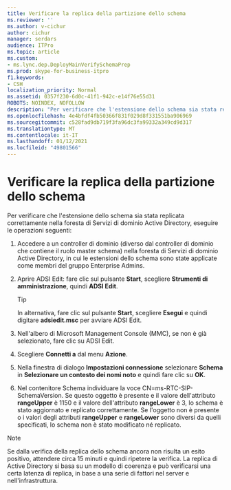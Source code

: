 ```yaml
---
title: Verificare la replica della partizione dello schema
ms.reviewer: ''
ms.author: v-cichur
author: cichur
manager: serdars
audience: ITPro
ms.topic: article
ms.custom:
- ms.lync.dep.DeployMainVerifySchemaPrep
ms.prod: skype-for-business-itpro
f1.keywords:
- CSH
localization_priority: Normal
ms.assetid: 0357f230-6d0c-41f1-942c-e14f76e55d31
ROBOTS: NOINDEX, NOFOLLOW
description: "Per verificare che l'estensione dello schema sia stata replicata correttamente nella foresta di Servizi di dominio Active Directory, eseguire le operazioni seguenti:"
ms.openlocfilehash: 4e4bfdf4fb50366f831f029d8f331551ba906969
ms.sourcegitcommit: c528fad9db719f3fa96dc3fa99332a349cd9d317
ms.translationtype: MT
ms.contentlocale: it-IT
ms.lasthandoff: 01/12/2021
ms.locfileid: "49801566"
---
```

# <a name="verify-replication-of-schema-partition"></a>Verificare la replica della partizione dello schema
 
Per verificare che l'estensione dello schema sia stata replicata correttamente nella foresta di Servizi di dominio Active Directory, eseguire le operazioni seguenti:
  
1. Accedere a un controller di dominio (diverso dal controller di dominio che contiene il ruolo master schema) nella foresta di Servizi di dominio Active Directory, in cui le estensioni dello schema sono state applicate come membri del gruppo Enterprise Admins.
    
2. Aprire ADSI Edit: fare clic sul pulsante **Start**, scegliere **Strumenti di amministrazione**, quindi **ADSI Edit**.
    
    > [!TIP]
    > In alternativa, fare clic sul pulsante **Start**, scegliere **Esegui** e quindi digitare **adsiedit.msc** per avviare ADSI Edit.
  
3. Nell'albero di Microsoft Management Console (MMC), se non è già selezionato, fare clic su ADSI Edit.
    
4. Scegliere **Connetti a** dal menu **Azione**.
    
5. Nella finestra di dialogo **Impostazioni connessione** selezionare **Schema** in **Selezionare un contesto dei nomi noto** e quindi fare clic su **OK**.
    
6. Nel contenitore Schema individuare la voce CN=ms-RTC-SIP-SchemaVersion. Se questo oggetto è presente e il valore dell'attributo **rangeUpper** è 1150 e il valore dell'attributo **rangeLower** è 3, lo schema è stato aggiornato e replicato correttamente. Se l'oggetto non è presente o i valori degli attributi **rangeUpper** e **rangeLower** sono diversi da quelli specificati, lo schema non è stato modificato né replicato.
    
> [!NOTE]
> Se dalla verifica della replica dello schema ancora non risulta un esito positivo, attendere circa 15 minuti e quindi ripetere la verifica. La replica di Active Directory si basa su un modello di coerenza e può verificarsi una certa latenza di replica, in base a una serie di fattori nel server e nell'infrastruttura. 
  

